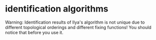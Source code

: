 # identification algorithms

Warning: Identification results of Ilya's algorithm is not unique due to different topological orderings and different fixing functions! You should notice that before you use it.
